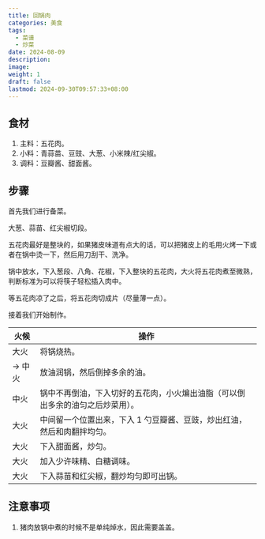 ```yaml
---
title: 回锅肉
categories: 美食
tags:
  - 菜谱
  - 炒菜
date: 2024-08-09
description: 
image: 
weight: 1
draft: false
lastmod: 2024-09-30T09:57:33+08:00
---
```

## 食材

1. 主料：五花肉。
2. 小料：青蒜苗、豆豉、大葱、小米辣/红尖椒。
3. 调料：豆瓣酱、甜面酱。

## 步骤

首先我们进行备菜。

大葱、蒜苗、红尖椒切段。

五花肉最好是整块的，如果猪皮味道有点大的话，可以把猪皮上的毛用火烤一下或者在锅中烫一下，然后用刀刮干、洗净。

锅中放水，下入葱段、八角、花椒，下入整块的五花肉，大火将五花肉煮至微熟，判断标准为可以将筷子轻松插入肉中。

等五花肉凉了之后，将五花肉切成片（尽量薄一点）。

接着我们开始制作。

| 火候    | 操作                                      |
| ----- | --------------------------------------- |
| 大火    | 将锅烧热。                                   |
| -> 中火 | 放油润锅，然后倒掉多余的油。                          |
| 中火    | 锅中不再倒油，下入切好的五花肉，小火煸出油脂（可以倒出多余的油匀之后炒菜用）。 |
| 大火    | 中间留一个位置出来，下入 1 勺豆瓣酱、豆豉，炒出红油，然后和肉翻拌均匀。   |
| 大火    | 下入甜面酱，炒匀。                               |
| 大火    | 加入少许味精、白糖调味。                            |
| 大火    | 下入蒜苗和红尖椒，翻炒均匀即可出锅。                      |

## 注意事项

1. 猪肉放锅中煮的时候不是单纯焯水，因此需要盖盖。
